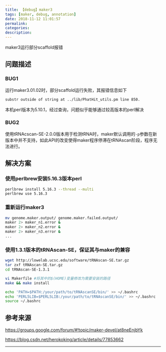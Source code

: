 ```yaml
---
title: 【debug】maker3
tags: [maker, debug, annotation]
date: 2018-11-12 11:01:57
permalink:
categories:
description:
---
```

<p class="description">maker3运行部分scaffold报错</p>

<!-- more -->

## 问题描述

### BUG1

运行maker3.01.02时，部分scaffold运行失败，其报错信息如下

```bash
substr outside of string at ../lib/PhatHit_utils.pm line 850.
```

本机perl版本为5.10.1，经过查询，问题似乎能够通过较高版本的perl解决

### BUG2

使用tRNAcscan-SE-2.0.0版本用于检测tRNA时，maker默认调用的`-p`参数在新版本中并不支持，如此API的改变使得maker程序停滞在tRNAscan阶段，程序无法进行。

## 解决方案

### 使用perlbrew安装5.16.3版本perl

```bash
perlbrew install 5.16.3 --thread --multi
perlbrew use 5.16.3
```

### 重新运行maker3

```bash
mv genome.maker.output/ genome.maker.failed.output/
maker 2> maker_n1.error &
maker 2> maker_n2.error &
maker 2> maker_n3.error &
...
```

### 使用1.3.1版本的tRNAscan-SE，保证其与maker的兼容

```bash
wget http://lowelab.ucsc.edu/software/tRNAscan-SE.tar.gz
tar zxf tRNAscan-SE.tar.gz
cd tRNAscan-SE-1.3.1

vi Makerfile #将其中的$(HOME)变量修改为需要安装的路径
make && make install

echo 'PATH=$PATH:/your/path/to/tRNAscanSE/bin/' >> ~/.bashrc
echo 'PERL5LIB=$PERL5LIB:/your/path/to/tRNAscanSE/bin/' >> ~/.bashrc
source ~/.bashrc
```



## 参考来源

https://groups.google.com/forum/#!topic/maker-devel/at8neEnjbYk

https://blog.csdn.net/herokoking/article/details/77853662

<hr />